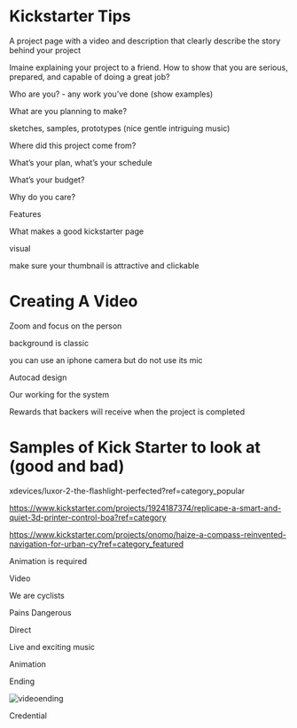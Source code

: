 # Kickstarter Tips 

A project page with a video and description that clearly describe the story behind your project 

Imaine explaining your project to a friend. How to show that you are serious, prepared, and capable of doing a great job? 

Who are you? - any work you’ve done (show examples) 

What are you planning to make? 

sketches, samples, prototypes  (nice gentle intriguing music) 

Where did this project come from? 

What’s your plan, what’s your schedule

What’s your budget? 

Why do you care? 

Features 

What makes a good kickstarter page

visual

make sure your thumbnail is attractive and clickable 

# Creating  A Video 

Zoom and focus on the person

background is classic 

you can use an iphone camera but do not use its mic 

Autocad design

Our working for the system 

Rewards that backers will receive when the project is completed


# Samples of Kick Starter to look at (good and bad)
xdevices/luxor-2-the-flashlight-perfected?ref=category_popular

https://www.kickstarter.com/projects/1924187374/replicape-a-smart-and-quiet-3d-printer-control-boa?ref=category

https://www.kickstarter.com/projects/onomo/haize-a-compass-reinvented-navigation-for-urban-cy?ref=category_featured

Animation is required

Video

We are cyclists

Pains Dangerous

Direct 

Live and exciting music 

Animation

Ending

![videoending](https://cloud.githubusercontent.com/assets/14918389/11821728/58853f36-a3ae-11e5-8ac5-8d0e2d96594a.png)

Credential
